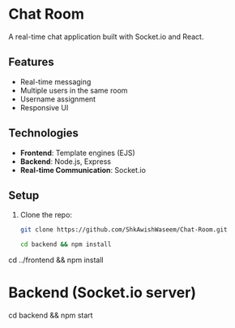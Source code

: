 # Chat Room  

A real-time chat application built with Socket.io and React.  

## Features  
- Real-time messaging  
- Multiple users in the same room  
- Username assignment  
- Responsive UI  

## Technologies  
- **Frontend**: Template engines (EJS) 
- **Backend**: Node.js, Express  
- **Real-time Communication**: Socket.io  

## Setup  
1. Clone the repo:  
   ```sh  
   git clone https://github.com/ShkAwishWaseem/Chat-Room.git

   cd backend && npm install  
cd ../frontend && npm install  


# Backend (Socket.io server)  
cd backend && npm start  


